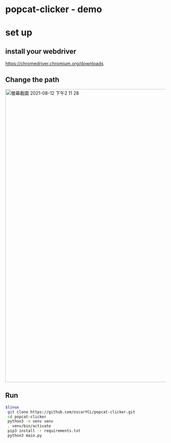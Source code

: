 # popcat-clicker - demo
# set up
## install your webdriver
https://chromedriver.chromium.org/downloads

## Change the path
<img width="922" alt="螢幕截圖 2021-08-12 下午2 11 28" src="https://user-images.githubusercontent.com/61004532/129146838-27b7efef-454a-4621-96d3-575aa7abf063.png">

## Run 
```bash
$linux
 git clone https://github.com/oscarYCL/popcat-clicker.git
 cd popcat-clicker
 python3 -m venv venv
 . venv/bin/activate
 pip3 install -r requirements.txt
 python3 main.py
```
